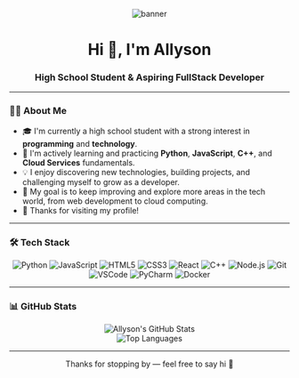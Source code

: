 <p align="center">
  <img src="https://raw.githubusercontent.com/allyxzs/allyxzs/main/profile-banner.png" alt="banner" />
</p>

<h1 align="center">Hi 👋, I'm Allyson</h1>
<h3 align="center">High School Student & Aspiring FullStack Developer</h3>

---

### 👨‍💻 About Me

- 🎓 I'm currently a high school student with a strong interest in **programming** and **technology**.  
- 🚀 I'm actively learning and practicing **Python**, **JavaScript**, **C++**, and **Cloud Services** fundamentals.  
- 💡 I enjoy discovering new technologies, building projects, and challenging myself to grow as a developer.  
- 🌱 My goal is to keep improving and explore more areas in the tech world, from web development to cloud computing.  
- 🙌 Thanks for visiting my profile!

---

### 🛠️ Tech Stack

<p align="center">
  <img src="https://img.shields.io/badge/Python-3776AB?style=for-the-badge&logo=python&logoColor=white" alt="Python"/>
  <img src="https://img.shields.io/badge/JavaScript-F7DF1E?style=for-the-badge&logo=javascript&logoColor=black" alt="JavaScript"/>
  <img src="https://img.shields.io/badge/HTML5-E34F26?style=for-the-badge&logo=html5&logoColor=white" alt="HTML5"/>
  <img src="https://img.shields.io/badge/CSS3-1572B6?style=for-the-badge&logo=css3&logoColor=white" alt="CSS3"/>
  <img src="https://img.shields.io/badge/React-61DAFB?style=for-the-badge&logo=react&logoColor=black" alt="React"/>
  <img src="https://img.shields.io/badge/C++-00599C?style=for-the-badge&logo=c%2B%2B&logoColor=white" alt="C++"/>
  <img src="https://img.shields.io/badge/Node.js-339933?style=for-the-badge&logo=node.js&logoColor=white" alt="Node.js"/>
  <img src="https://img.shields.io/badge/Git-F05032?style=for-the-badge&logo=git&logoColor=white" alt="Git"/>
  <img src="https://img.shields.io/badge/VS%20Code-007ACC?style=for-the-badge&logo=visual-studio-code&logoColor=white" alt="VSCode"/>
  <img src="https://img.shields.io/badge/PyCharm-000000?style=for-the-badge&logo=pycharm&logoColor=white" alt="PyCharm"/>
  <img src="https://img.shields.io/badge/Docker-2496ED?style=for-the-badge&logo=docker&logoColor=white" alt="Docker"/>
</p>

---

### 📊 GitHub Stats

<p align="center">
  <img src="https://github-readme-stats.vercel.app/api?username=allyxzs&show_icons=true&theme=tokyonight" alt="Allyson's GitHub Stats"/>
  <br/>
  <img src="https://github-readme-stats.vercel.app/api/top-langs/?username=allyxzs&layout=compact&theme=tokyonight" alt="Top Languages"/>
</p>

---

<p align="center">Thanks for stopping by — feel free to say hi 👋</p>
